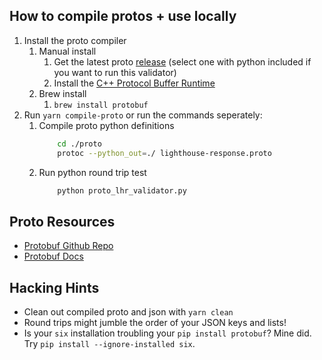 ## How to compile protos + use locally

1. Install the proto compiler
    1. Manual install
        1. Get the latest proto [release](https://github.com/protocolbuffers/protobuf/releases) (select one with python included if you want to run this validator)
        1. Install the [C++ Protocol Buffer Runtime](https://github.com/protocolbuffers/protobuf/blob/master/src/README.md)
    1. Brew install
        1. `brew install protobuf`
1. Run `yarn compile-proto` or run the commands seperately:
    1. Compile proto python definitions
        ```bash
            cd ./proto
            protoc --python_out=./ lighthouse-response.proto
        ```
    1. Run python round trip test
        ```bash
            python proto_lhr_validator.py
        ```

## Proto Resources
- [Protobuf Github Repo](https://github.com/protocolbuffers/protobuf) 
- [Protobuf Docs](https://developers.google.com/protocol-buffers/docs/overview)

## Hacking Hints
- Clean out compiled proto and json with `yarn clean`
- Round trips might jumble the order of your JSON keys and lists!
- Is your `six` installation troubling your `pip install protobuf`? Mine did.  Try `pip install --ignore-installed six`.